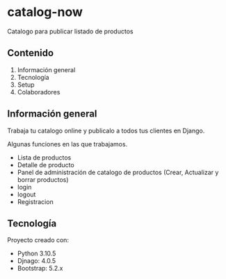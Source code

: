 # catalog-now
Catalogo para publicar listado de productos

## Contenido
1. Información general
2. Tecnología
3. Setup
4. Colaboradores

## Información general
<p>Trabaja tu catalogo online y publicalo a todos tus clientes en Django.</p>
<p>Algunas funciones en las que trabajamos.</p>

- Lista de productos
- Detalle de producto
- Panel de administración de catalogo de productos (Crear, Actualizar y borrar productos)
- login
- logout
- Registracion

## Tecnología
<p>Proyecto creado con:</p>

- Python 3.10.5
- Djnago: 4.0.5
- Bootstrap: 5.2.x    
